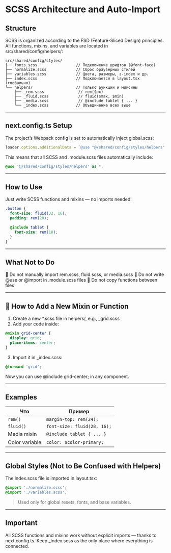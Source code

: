 # SCSS Architecture and Auto-Import

## Structure

SCSS is organized according to the FSD (Feature-Sliced Design) principles. All functions, mixins, and variables are
located in src/shared/config/helpers/:

```
src/shared/config/styles/
├── fonts.scss                 // Подключение шрифтов (@font-face)
├── normalize.scss             // Сброс браузерных стилей
├── variables.scss             // Цвета, размеры, z-index и др.
├── index.scss                 // Подключается в layout.tsx (глобально)
└── helpers/                   // Только функции и миксины
    ├── _rem.scss               // rem($px)
    ├── _fluid.scss             // fluid($max, $min)
    ├── _media.scss             // @include tablet { ... }
    └── _index.scss            // Объединение всех выше
```

---

## next.config.ts Setup

The project’s Webpack config is set to automatically inject global.scss:

```ts
loader.options.additionalData = `@use "@/shared/config/styles/helpers" as *;`
```

This means that all SCSS and .module.scss files automatically include:

```scss
@use '@/shared/config/styles/helpers' as *;
```

---

## How to Use

Just write SCSS functions and mixins — no imports needed:

```scss
.button {
  font-size: fluid(32, 16);
  padding: rem(20);

  @include tablet {
    font-size: rem(18);
  }
}
```

---

## What Not to Do

🚫 Do not manually import rem.scss, fluid.scss, or media.scss
🚫 Do not write @use or @import in .module.scss files
🚫 Do not copy functions between files

---

## 🧱 How to Add a New Mixin or Function

1. Create a new \*.scss file in helpers/, e.g., \_grid.scss
2. Add your code inside:

```scss
@mixin grid-center {
  display: grid;
  place-items: center;
}
```

3. Import it in \_index.scss:

```scss
@forward 'grid';
```

Now you can use @include grid-center; in any component.

---

## Examples

| Что            | Пример                      |
| -------------- | --------------------------- |
| `rem()`        | `margin-top: rem(24);`      |
| `fluid()`      | `font-size: fluid(28, 16);` |
| Media mixin    | `@include tablet { ... }`   |
| Color variable | `color: $color-primary;`    |

---

## Global Styles (Not to Be Confused with Helpers)

The index.scss file is imported in layout.tsx:

```scss
@import './normalize.scss';
@import './variables.scss';
```

> Used only for global resets, fonts, and base variables.

---

## Important

All SCSS functions and mixins work without explicit imports — thanks to next.config.ts.
Keep \_index.scss as the only place where everything is connected.
